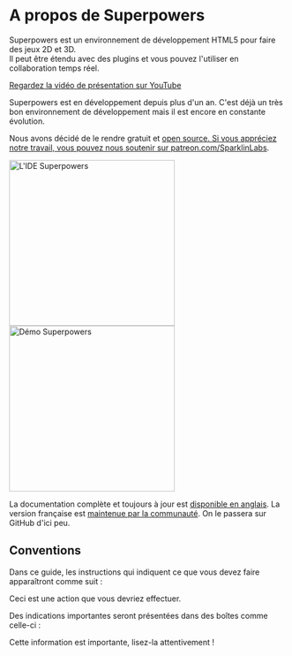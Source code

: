 # A propos de Superpowers

Superpowers est un environnement de développement HTML5 pour faire des jeux 2D et 3D.  
Il peut être étendu avec des plugins et vous pouvez l'utiliser en collaboration temps réel.

[Regardez la vidéo de présentation sur YouTube](https://www.youtube.com/watch?v=NTkQIZlLR7g)

Superpowers est en développement depuis plus d'un an.
C'est déjà un très bon environnement de développement mais il est encore en constante évolution.

Nous avons décidé de le rendre gratuit et <a href="http://github.com/superpowers" target="_blank">open source.
Si vous appréciez notre travail, vous pouvez nous soutenir sur <a href="https://patreon.com/SparklinLabs" target="_blank">patreon.com/SparklinLabs</a>.  

<a href="http://superpowers-html5.com/" target="_blank">
  <img src="http://i.imgur.com/jdtBCpV.png" alt="L'IDE Superpowers" height="300" /> 
  <img src="http://i.imgur.com/rDSabRb.gif" alt="Démo Superpowers" height="300" />
</a>

La documentation complète et toujours à jour est [disponible en anglais](/en/).
La version française est [maintenue par la communauté](http://bitbucket.org/superpowers/docs.sparklinlabs.com).
On le passera sur GitHub d'ici peu.

## Conventions

Dans ce guide, les instructions qui indiquent ce que vous devez faire apparaîtront comme suit :

<div class="action">
  <p>Ceci est une action que vous devriez effectuer.
</div>

Des indications importantes seront présentées dans des boîtes comme celle-ci :

<div class="note">
  <p>Cette information est importante, lisez-la attentivement !
</div>
